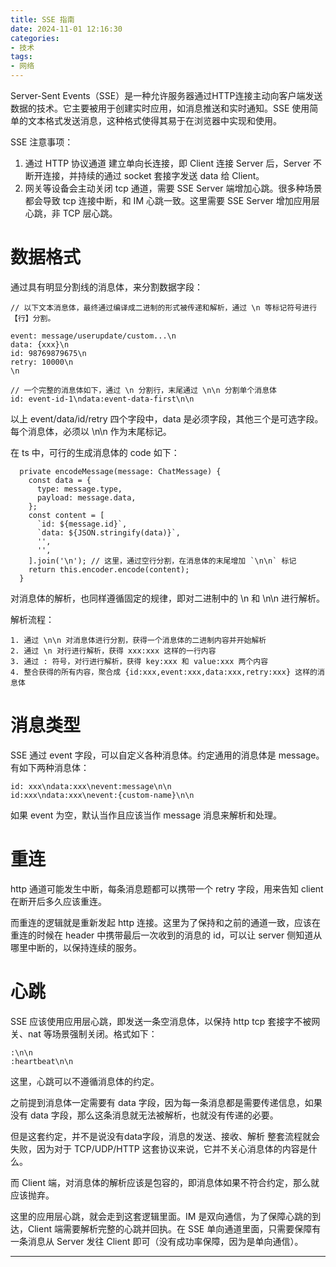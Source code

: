 ```yaml
---
title: SSE 指南
date: 2024-11-01 12:16:30
categories:
- 技术
tags:
- 网络
---
```


Server-Sent Events（SSE）是一种允许服务器通过HTTP连接主动向客户端发送数据的技术。它主要被用于创建实时应用，如消息推送和实时通知。SSE 使用简单的文本格式发送消息，这种格式使得其易于在浏览器中实现和使用。

SSE 注意事项：
1. 通过 HTTP 协议通道 建立单向长连接，即 Client 连接 Server 后，Server 不断开连接，并持续的通过 socket 套接字发送 data 给 Client。
2. 网关等设备会主动关闭 tcp 通道，需要 SSE Server 端增加心跳。很多种场景都会导致 tcp 连接中断，和 IM 心跳一致。这里需要 SSE Server 增加应用层心跳，非 TCP 层心跳。

<!-- more -->

# 数据格式

通过具有明显分割线的消息体，来分割数据字段：

```
// 以下文本消息体，最终通过编译成二进制的形式被传递和解析，通过 \n 等标记符号进行【行】分割。

event: message/userupdate/custom...\n
data: {xxx}\n
id: 98769879675\n
retry: 10000\n
\n

// 一个完整的消息体如下，通过 \n 分割行，末尾通过 \n\n 分割单个消息体
id: event-id-1\ndata:event-data-first\n\n
```

以上 event/data/id/retry 四个字段中，data 是必须字段，其他三个是可选字段。每个消息体，必须以 \n\n 作为末尾标记。

在 ts 中，可行的生成消息体的 code 如下：

```
  private encodeMessage(message: ChatMessage) {
    const data = {
      type: message.type,
      payload: message.data,
    };
    const content = [
      `id: ${message.id}`,
      `data: ${JSON.stringify(data)}`,
      '',
      '',
    ].join('\n'); // 这里，通过空行分割，在消息体的末尾增加 `\n\n` 标记
    return this.encoder.encode(content);
  }
```

对消息体的解析，也同样遵循固定的规律，即对二进制中的 \n 和 \n\n 进行解析。

解析流程：

```
1. 通过 \n\n 对消息体进行分割，获得一个消息体的二进制内容并开始解析
2. 通过 \n 对行进行解析，获得 xxx:xxx 这样的一行内容
3. 通过 : 符号，对行进行解析，获得 key:xxx 和 value:xxx 两个内容
4. 整合获得的所有内容，聚合成 {id:xxx,event:xxx,data:xxx,retry:xxx} 这样的消息体
```

# 消息类型

SSE 通过 event 字段，可以自定义各种消息体。约定通用的消息体是 message。有如下两种消息体：

```
id: xxx\ndata:xxx\nevent:message\n\n
id:xxx\ndata:xxx\nevent:{custom-name}\n\n
```

如果 event 为空，默认当作且应该当作 message 消息来解析和处理。

# 重连

http 通道可能发生中断，每条消息题都可以携带一个 retry 字段，用来告知 client 在断开后多久应该重连。

而重连的逻辑就是重新发起 http 连接。这里为了保持和之前的通道一致，应该在重连的时候在 header 中携带最后一次收到的消息的 id，可以让 server 侧知道从哪里中断的，以保持连续的服务。

# 心跳

SSE 应该使用应用层心跳，即发送一条空消息体，以保持 http tcp 套接字不被网关、nat 等场景强制关闭。格式如下：

```
:\n\n
:heartbeat\n\n
```

这里，心跳可以不遵循消息体的约定。

之前提到消息体一定需要有 data 字段，因为每一条消息都是需要传递信息，如果没有 data 字段，那么这条消息就无法被解析，也就没有传递的必要。

但是这套约定，并不是说没有data字段，消息的发送、接收、解析 整套流程就会失败，因为对于 TCP/UDP/HTTP 这套协议来说，它并不关心消息体的内容是什么。

而 Client 端，对消息体的解析应该是包容的，即消息体如果不符合约定，那么就应该抛弃。

这里的应用层心跳，就会走到这套逻辑里面。IM 是双向通信，为了保障心跳的到达，Client 端需要解析完整的心跳并回执。在 SSE 单向通道里面，只需要保障有一条消息从 Server 发往 Client 即可（没有成功率保障，因为是单向通信）。

___


